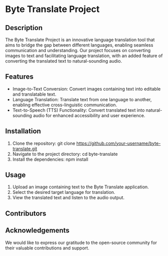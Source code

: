 # Byte Translate Project

## Description

The Byte Translate Project is an innovative language translation tool that aims to bridge the gap between different languages, enabling seamless communication and understanding. Our project focuses on converting images to text and facilitating language translation, with an added feature of converting the translated text to natural-sounding audio.

## Features

- Image-to-Text Conversion: Convert images containing text into editable and translatable text.
- Language Translation: Translate text from one language to another, enabling effective cross-linguistic communication.
- Text-to-Speech (TTS) Functionality: Convert translated text into natural-sounding audio for enhanced accessibility and user experience.

## Installation

1. Clone the repository: git clone https://github.com/your-username/byte-translate.git
2. Navigate to the project directory: cd byte-translate
3. Install the dependencies: npm install

## Usage

1. Upload an image containing text to the Byte Translate application.
2. Select the desired target language for translation.
3. View the translated text and listen to the audio output.

## Contributors

## Acknowledgements

We would like to express our gratitude to the open-source community for their valuable contributions and support.
